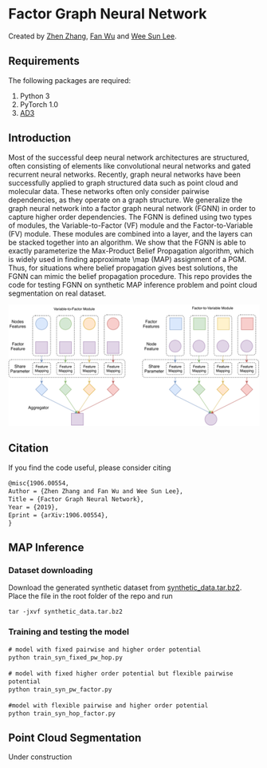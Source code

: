 # Factor Graph Neural Network

Created by [Zhen Zhang](https://zzhang.org), [Fan Wu](https://github.com/kkkkahlua) and [Wee Sun Lee](https://www.comp.nus.edu.sg/~leews/). 

## Requirements
The following packages are required: 

1. Python 3 
2. PyTorch 1.0
3. [AD3](https://github.com/andre-martins/AD3)

## Introduction
Most of the successful deep neural network architectures are structured, often consisting of elements like convolutional neural networks and gated recurrent neural networks. Recently, graph neural networks have been successfully applied to graph structured data such as point cloud and molecular data. These networks often only consider pairwise dependencies, as they operate on a graph structure. We generalize the graph neural network into a factor graph neural network (FGNN) in order to capture higher order dependencies. The FGNN is defined using two types of modules, the Variable-to-Factor (VF) module and the Factor-to-Variable (FV) module. These modules are combined into a layer, and the layers can be stacked together into an algorithm. We show that the FGNN is able to exactly parameterize the Max-Product Belief Propagation algorithm, which is widely used in finding approximate \map (MAP) assignment of a PGM. Thus, for situations where belief propagation gives best solutions, the FGNN can mimic the belief propagation procedure. This repo provides the code for testing FGNN on synthetic MAP inference problem and point cloud segmentation on real dataset.

![FGNN](images/FGNN.svg?sanitize=true "Factor Graph Neural Network")

## Citation

If you find the code useful, please consider citing 

```
@misc{1906.00554,
Author = {Zhen Zhang and Fan Wu and Wee Sun Lee},
Title = {Factor Graph Neural Network},
Year = {2019},
Eprint = {arXiv:1906.00554},
}
```

## MAP Inference 

### Dataset downloading

Download the generated synthetic dataset from [synthetic_data.tar.bz2](https://drive.google.com/file/d/1Me9UeR8USxqg_SEE-ZstB2R8xHThOfqA/view?usp=sharing).
Place the file in the root folder of the repo and run 

``` shell
tar -jxvf synthetic_data.tar.bz2 
```

### Training and testing the model 

``` shell
# model with fixed pairwise and higher order potential 
python train_syn_fixed_pw_hop.py

# model with fixed higher order potential but flexible pairwise potential 
python train_syn_pw_factor.py

#model with flexible pairwise and higher order potential 
python train_syn_hop_factor.py
```

## Point Cloud Segmentation

Under construction
